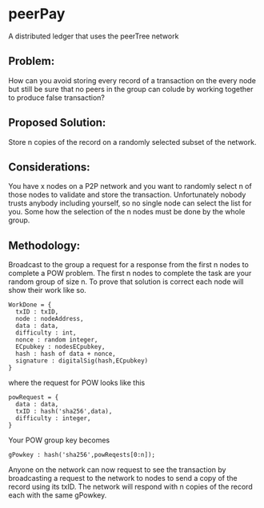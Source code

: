 # peerPay
A distributed ledger that uses the peerTree network

## Problem:
How can you avoid storing every record of a transaction on the every node but still be sure that no peers in the group can colude by working together to
produce false transaction?

## Proposed Solution:
Store n copies of the record on a randomly selected subset of the network.

## Considerations:
You have x nodes on a P2P network and you want to randomly select n of those nodes to validate and store the transaction.  Unfortunately nobody trusts anybody including yourself,  so no single node can select the list for you.  Some how the selection of the n nodes must be done by the whole group.

## Methodology:
Broadcast to the group a request for a response from the first n nodes to complete a POW problem.  The first n nodes to complete the task are your random group of size n.  To prove that solution is correct each node will show their work like so.
```
WorkDone = {
  txID : txID,
  node : nodeAddress,  
  data : data,
  difficulty : int,
  nonce : random integer,
  ECpubkey : nodesECpubkey,
  hash : hash of data + nonce,
  signature : digitalSig(hash,ECpubkey)
}
```
where the request for POW looks like this
```
powRequest = { 
  data : data,
  txID : hash('sha256',data),
  difficulty : integer,
}
```
Your POW group key becomes
```
gPowkey : hash('sha256',powReqests[0:n]);
```
Anyone on the network can now request to see the transaction by broadcasting a request to the network to
nodes to send a copy of the record using its txID. The network will respond with n copies of the record each with 
the same gPowkey.
